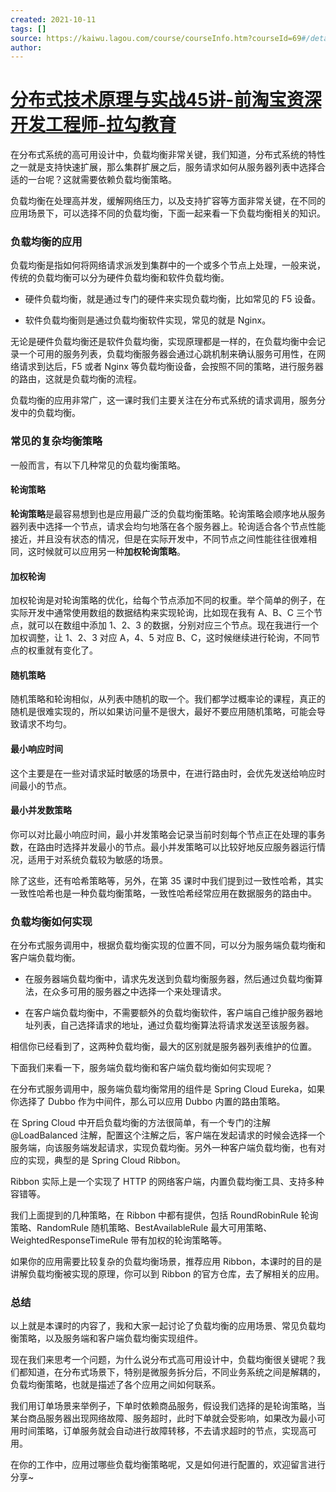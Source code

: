 ```yaml
---
created: 2021-10-11
tags: []
source: https://kaiwu.lagou.com/course/courseInfo.htm?courseId=69#/detail/pc?id=1898
author: 
---
```


# [分布式技术原理与实战45讲-前淘宝资深开发工程师-拉勾教育](https://kaiwu.lagou.com/course/courseInfo.htm?courseId=69#/detail/pc?id=1898)


在分布式系统的高可用设计中，负载均衡非常关键，我们知道，分布式系统的特性之一就是支持快速扩展，那么集群扩展之后，服务请求如何从服务器列表中选择合适的一台呢？这就需要依赖负载均衡策略。

负载均衡在处理高并发，缓解网络压力，以及支持扩容等方面非常关键，在不同的应用场景下，可以选择不同的负载均衡，下面一起来看一下负载均衡相关的知识。

### 负载均衡的应用

负载均衡是指如何将网络请求派发到集群中的一个或多个节点上处理，一般来说，传统的负载均衡可以分为硬件负载均衡和软件负载均衡。

-   硬件负载均衡，就是通过专门的硬件来实现负载均衡，比如常见的 F5 设备。
    
-   软件负载均衡则是通过负载均衡软件实现，常见的就是 Nginx。
    

无论是硬件负载均衡还是软件负载均衡，实现原理都是一样的，在负载均衡中会记录一个可用的服务列表，负载均衡服务器会通过心跳机制来确认服务可用性，在网络请求到达后，F5 或者 Nginx 等负载均衡设备，会按照不同的策略，进行服务器的路由，这就是负载均衡的流程。

负载均衡的应用非常广，这一课时我们主要关注在分布式系统的请求调用，服务分发中的负载均衡。

### 常见的复杂均衡策略

一般而言，有以下几种常见的负载均衡策略。

#### 轮询策略

**轮询策略**是最容易想到也是应用最广泛的负载均衡策略。轮询策略会顺序地从服务器列表中选择一个节点，请求会均匀地落在各个服务器上。轮询适合各个节点性能接近，并且没有状态的情况，但是在实际开发中，不同节点之间性能往往很难相同，这时候就可以应用另一种**加权轮询策略**。

#### 加权轮询

加权轮询是对轮询策略的优化，给每个节点添加不同的权重。举个简单的例子，在实际开发中通常使用数组的数据结构来实现轮询，比如现在我有 A、B、C 三个节点，就可以在数组中添加 1、2、3 的数据，分别对应三个节点。现在我进行一个加权调整，让 1、2、3 对应 A，4、5 对应 B、C，这时候继续进行轮询，不同节点的权重就有变化了。

#### 随机策略

随机策略和轮询相似，从列表中随机的取一个。我们都学过概率论的课程，真正的随机是很难实现的，所以如果访问量不是很大，最好不要应用随机策略，可能会导致请求不均匀。

#### 最小响应时间

这个主要是在一些对请求延时敏感的场景中，在进行路由时，会优先发送给响应时间最小的节点。

#### 最小并发数策略

你可以对比最小响应时间，最小并发策略会记录当前时刻每个节点正在处理的事务数，在路由时选择并发最小的节点。最小并发策略可以比较好地反应服务器运行情况，适用于对系统负载较为敏感的场景。

除了这些，还有哈希策略等，另外，在第 35 课时中我们提到过一致性哈希，其实一致性哈希也是一种负载均衡策略，一致性哈希经常应用在数据服务的路由中。

### 负载均衡如何实现

在分布式服务调用中，根据负载均衡实现的位置不同，可以分为服务端负载均衡和客户端负载均衡。

-   在服务器端负载均衡中，请求先发送到负载均衡服务器，然后通过负载均衡算法，在众多可用的服务器之中选择一个来处理请求。
    
-   在客户端负载均衡中，不需要额外的负载均衡软件，客户端自己维护服务器地址列表，自己选择请求的地址，通过负载均衡算法将请求发送至该服务器。
    

相信你已经看到了，这两种负载均衡，最大的区别就是服务器列表维护的位置。

下面我们来看一下，服务端负载均衡和客户端负载均衡如何实现呢？

在分布式服务调用中，服务端负载均衡常用的组件是 Spring Cloud Eureka，如果你选择了 Dubbo 作为中间件，那么可以应用 Dubbo 内置的路由策略。

在 Spring Cloud 中开启负载均衡的方法很简单，有一个专门的注解 @LoadBalanced 注解，配置这个注解之后，客户端在发起请求的时候会选择一个服务端，向该服务端发起请求，实现负载均衡。另外一种客户端负载均衡，也有对应的实现，典型的是 Spring Cloud Ribbon。

Ribbon 实际上是一个实现了 HTTP 的网络客户端，内置负载均衡工具、支持多种容错等。

我们上面提到的几种策略，在 Ribbon 中都有提供，包括 RoundRobinRule 轮询策略、RandomRule 随机策略、BestAvailableRule 最大可用策略、WeightedResponseTimeRule 带有加权的轮询策略等。

如果你的应用需要比较复杂的负载均衡场景，推荐应用 Ribbon，本课时的目的是讲解负载均衡被实现的原理，你可以到 Ribbon 的官方仓库，去了解相关的应用。

### 总结

以上就是本课时的内容了，我和大家一起讨论了负载均衡的应用场景、常见负载均衡策略，以及服务端和客户端负载均衡实现组件。

现在我们来思考一个问题，为什么说分布式高可用设计中，负载均衡很关键呢？我们都知道，在分布式场景下，特别是微服务拆分后，不同业务系统之间是解耦的，负载均衡策略，也就是描述了各个应用之间如何联系。

我们用订单场景来举例子，下单时依赖商品服务，假设我们选择的是轮询策略，当某台商品服务器出现网络故障、服务超时，此时下单就会受影响，如果改为最小可用时间策略，订单服务就会自动进行故障转移，不去请求超时的节点，实现高可用。

在你的工作中，应用过哪些负载均衡策略呢，又是如何进行配置的，欢迎留言进行分享~
